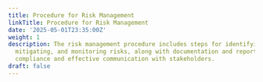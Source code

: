 ```yaml
---
title: Procedure for Risk Management
linkTitle: Procedure for Risk Management
date: '2025-05-01T23:35:00Z'
weight: 1
description: The risk management procedure includes steps for identifying, assessing,
  mitigating, and monitoring risks, along with documentation and reporting to ensure
  compliance and effective communication with stakeholders.
draft: false
---
```



<!-- Unsupported block type: table_of_contents -->

<!-- Unsupported block type: unsupported -->


